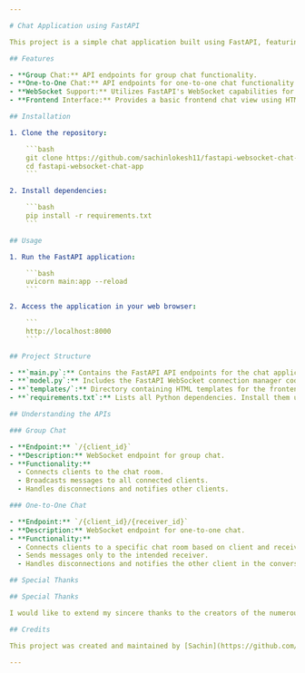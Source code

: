 ```yaml
---

# Chat Application using FastAPI

This project is a simple chat application built using FastAPI, featuring both group chat and one-to-one chat functionalities.

## Features

- **Group Chat:** API endpoints for group chat functionality.
- **One-to-One Chat:** API endpoints for one-to-one chat functionality.
- **WebSocket Support:** Utilizes FastAPI's WebSocket capabilities for real-time communication.
- **Frontend Interface:** Provides a basic frontend chat view using HTML templates.

## Installation

1. Clone the repository:

    ```bash
    git clone https://github.com/sachinlokesh11/fastapi-websocket-chat-app.git
    cd fastapi-websocket-chat-app
    ```

2. Install dependencies:

    ```bash
    pip install -r requirements.txt
    ```

## Usage

1. Run the FastAPI application:

    ```bash
    uvicorn main:app --reload
    ```

2. Access the application in your web browser:

    ```
    http://localhost:8000
    ```

## Project Structure

- **`main.py`:** Contains the FastAPI API endpoints for the chat application.
- **`model.py`:** Includes the FastAPI WebSocket connection manager code.
- **`templates/`:** Directory containing HTML templates for the frontend chat view.
- **`requirements.txt`:** Lists all Python dependencies. Install them using `pip install -r requirements.txt`.

## Understanding the APIs

### Group Chat

- **Endpoint:** `/{client_id}`
- **Description:** WebSocket endpoint for group chat.
- **Functionality:**
  - Connects clients to the chat room.
  - Broadcasts messages to all connected clients.
  - Handles disconnections and notifies other clients.

### One-to-One Chat

- **Endpoint:** `/{client_id}/{receiver_id}`
- **Description:** WebSocket endpoint for one-to-one chat.
- **Functionality:**
  - Connects clients to a specific chat room based on client and receiver IDs.
  - Sends messages only to the intended receiver.
  - Handles disconnections and notifies the other client in the conversation.

## Special Thanks

## Special Thanks

I would like to extend my sincere thanks to the creators of the numerous resources and tutorials that have been instrumental in the development of this project. Your clear explanations, insightful guides, and generous sharing of knowledge have been invaluable in helping me navigate through the complexities of building a chat application with FastAPI. Your dedication to educating and empowering developers is deeply appreciated.

## Credits

This project was created and maintained by [Sachin](https://github.com/sachinlokesh11).

---
```

